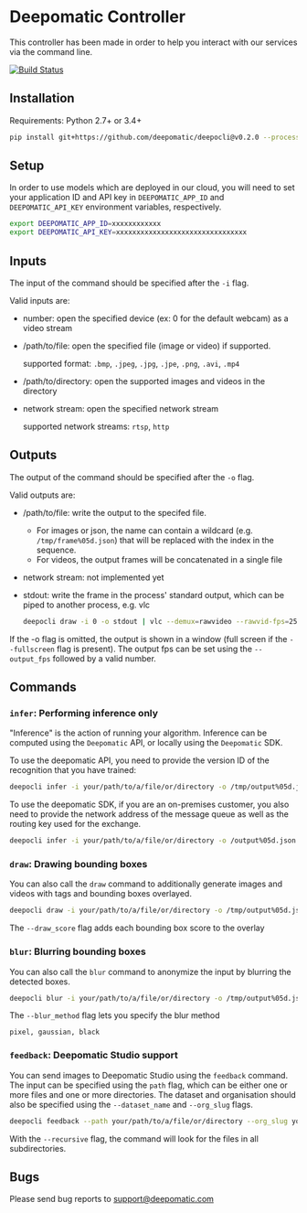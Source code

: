 # Deepomatic Controller

This controller has been made in order to help you interact with our services via the command line.

[![Build Status](https://travis-ci.com/Deepomatic/deepocli.svg?branch=master)](https://travis-ci.com/Deepomatic/deepocli)

## Installation

Requirements: Python 2.7+ or 3.4+

```sh
pip install git+https://github.com/deepomatic/deepocli@v0.2.0 --process-dependency-links
```

## Setup

In order to use models which are deployed in our cloud, you will need to set your application ID and API key in `DEEPOMATIC_APP_ID` and `DEEPOMATIC_API_KEY` environment variables, respectively.

```sh
export DEEPOMATIC_APP_ID=xxxxxxxxxxxx
export DEEPOMATIC_API_KEY=xxxxxxxxxxxxxxxxxxxxxxxxxxxxxxxx
```

## Inputs

The input of the command should be specified after the `-i` flag.

Valid inputs are:

- number: open the specified device (ex: 0 for the default webcam) as a video stream
- /path/to/file: open the specified file (image or video) if supported.

    supported format: `.bmp`, `.jpeg`, `.jpg`, `.jpe`, `.png`, `.avi`, `.mp4`
- /path/to/directory: open the supported images and videos in the directory
- network stream: open the specified network stream 

    supported network streams: `rtsp`, `http`

## Outputs

The output of the command should be specified after the `-o` flag.

Valid outputs are:

- /path/to/file: write the output to the specifed file.

    - For images or json, the name can contain a wildcard (e.g. `/tmp/frame%05d.json`) that will be replaced with the index in the sequence.
    - For videos, the output frames will be concatenated in a single file
- network stream: not implemented yet
- stdout: write the frame in the process' standard output, which can be piped to another process, e.g. vlc
    
    ```sh
    deepocli draw -i 0 -o stdout | vlc --demux=rawvideo --rawvid-fps=25 --rawvid-width=640 --rawvid-height=480 --rawvid-chroma=RV24 - --sout "#display"
    ```

If the -o flag is omitted, the output is shown in a window (full screen if the `--fullscreen` flag is present).
The output fps can be set using the `--output_fps` followed by a valid number.


## Commands

### `infer`: Performing inference only

"Inference" is the action of running your algorithm. Inference can be computed using the `Deepomatic` API, or locally using the `Deepomatic` SDK.

To use the deepomatic API, you need to provide the version ID of the recognition that you have trained:

```sh
deepocli infer -i your/path/to/a/file/or/directory -o /tmp/output%05d.json --recognition_id 123
```

To use the deepomatic SDK, if you are an on-premises customer, you also need to provide the network address of the message queue as well as the routing key used for the exchange.

```sh
deepocli infer -i your/path/to/a/file/or/directory -o /output%05d.json --recognition_id 123 --routing_key key --amqp_url amqp://address
```

### `draw`: Drawing bounding boxes

You can also call the `draw` command to additionally generate images and videos with tags and bounding boxes overlayed.

```sh
deepocli draw -i your/path/to/a/file/or/directory -o /tmp/output%05d.json --recognition_id 123
```
The `--draw_score` flag adds each bounding box score to the overlay


### `blur`: Blurring bounding boxes

You can also call the `blur` command to anonymize the input by blurring the detected boxes.

```sh
deepocli blur -i your/path/to/a/file/or/directory -o /tmp/output%05d.json --recognition_id 123
```
The `--blur_method` flag lets you specify the blur method

    pixel, gaussian, black


### `feedback`: Deepomatic Studio support

You can send images to Deepomatic Studio using the `feedback` command.
The input can be specified using the `path` flag, which can be either one or more files and one or more directories. The dataset and organisation should also be specified using the `--dataset_name` and `--org_slug` flags.

```sh
deepocli feedback --path your/path/to/a/file/or/directory --org_slug your_org_slug --dataset_name your_dataset_name
```
With the `--recursive` flag, the command will look for the files in all subdirectories.


## Bugs

Please send bug reports to support@deepomatic.com
